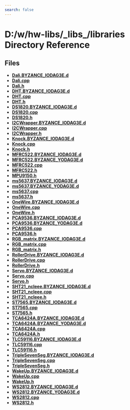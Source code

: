 ```yaml
---
search: false
---
```


# D:/w/hw-libs/\_libs\_/libraries Directory Reference

## Files

* **[Dali.BYZANCE\_IODAG3E.d](_dali_8_b_y_z_a_n_c_e___i_o_d_a_g3_e_8d.md)**
* **[Dali.cpp](_dali_8cpp.md)**
* **[Dali.h](_dali_8h.md)**
* **[DHT.BYZANCE\_IODAG3E.d](_d_h_t_8_b_y_z_a_n_c_e___i_o_d_a_g3_e_8d.md)**
* **[DHT.cpp](_d_h_t_8cpp.md)**
* **[DHT.h](_d_h_t_8h.md)**
* **[DS1820.BYZANCE\_IODAG3E.d](_d_s1820_8_b_y_z_a_n_c_e___i_o_d_a_g3_e_8d.md)**
* **[DS1820.cpp](_d_s1820_8cpp.md)**
* **[DS1820.h](_d_s1820_8h.md)**
* **[I2CWrapper.BYZANCE\_IODAG3E.d](_i2_c_wrapper_8_b_y_z_a_n_c_e___i_o_d_a_g3_e_8d.md)**
* **[I2CWrapper.cpp](_i2_c_wrapper_8cpp.md)**
* **[I2CWrapper.h](_i2_c_wrapper_8h.md)**
* **[Knock.BYZANCE\_IODAG3E.d](_knock_8_b_y_z_a_n_c_e___i_o_d_a_g3_e_8d.md)**
* **[Knock.cpp](_knock_8cpp.md)**
* **[Knock.h](_knock_8h.md)**
* **[MFRC522.BYZANCE\_IODAG3E.d](_m_f_r_c522_8_b_y_z_a_n_c_e___i_o_d_a_g3_e_8d.md)**
* **[MFRC522.BYZANCE\_YODAG3E.d](_m_f_r_c522_8_b_y_z_a_n_c_e___y_o_d_a_g3_e_8d.md)**
* **[MFRC522.cpp](_m_f_r_c522_8cpp.md)**
* **[MFRC522.h](_m_f_r_c522_8h.md)**
* **[MPU9150.h](_m_p_u9150_8h.md)**
* **[ms5637.BYZANCE\_IODAG3E.d](ms5637_8_b_y_z_a_n_c_e___i_o_d_a_g3_e_8d.md)**
* **[ms5637.BYZANCE\_YODAG3E.d](ms5637_8_b_y_z_a_n_c_e___y_o_d_a_g3_e_8d.md)**
* **[ms5637.cpp](ms5637_8cpp.md)**
* **[ms5637.h](ms5637_8h.md)**
* **[OneWire.BYZANCE\_IODAG3E.d](_one_wire_8_b_y_z_a_n_c_e___i_o_d_a_g3_e_8d.md)**
* **[OneWire.cpp](_one_wire_8cpp.md)**
* **[OneWire.h](_one_wire_8h.md)**
* **[PCA9536.BYZANCE\_IODAG3E.d](_p_c_a9536_8_b_y_z_a_n_c_e___i_o_d_a_g3_e_8d.md)**
* **[PCA9536.BYZANCE\_YODAG3E.d](_p_c_a9536_8_b_y_z_a_n_c_e___y_o_d_a_g3_e_8d.md)**
* **[PCA9536.cpp](_p_c_a9536_8cpp.md)**
* **[PCA9536.h](_p_c_a9536_8h.md)**
* **[RGB\_matrix.BYZANCE\_IODAG3E.d](_r_g_b__matrix_8_b_y_z_a_n_c_e___i_o_d_a_g3_e_8d.md)**
* **[RGB\_matrix.cpp](_r_g_b__matrix_8cpp.md)**
* **[RGB\_matrix.h](_r_g_b__matrix_8h.md)**
* **[RollerDrive.BYZANCE\_IODAG3E.d](_roller_drive_8_b_y_z_a_n_c_e___i_o_d_a_g3_e_8d.md)**
* **[RollerDrive.cpp](_roller_drive_8cpp.md)**
* **[RollerDrive.h](_roller_drive_8h.md)**
* **[Servo.BYZANCE\_IODAG3E.d](_servo_8_b_y_z_a_n_c_e___i_o_d_a_g3_e_8d.md)**
* **[Servo.cpp](_servo_8cpp.md)**
* **[Servo.h](_servo_8h.md)**
* **[SHT21\_ncleee.BYZANCE\_IODAG3E.d](_s_h_t21__ncleee_8_b_y_z_a_n_c_e___i_o_d_a_g3_e_8d.md)**
* **[SHT21\_ncleee.cpp](_s_h_t21__ncleee_8cpp.md)**
* **[SHT21\_ncleee.h](_s_h_t21__ncleee_8h.md)**
* **[ST7565.BYZANCE\_IODAG3E.d](_s_t7565_8_b_y_z_a_n_c_e___i_o_d_a_g3_e_8d.md)**
* **[ST7565.cpp](_s_t7565_8cpp.md)**
* **[ST7565.h](_s_t7565_8h.md)**
* **[TCA6424A.BYZANCE\_IODAG3E.d](_t_c_a6424_a_8_b_y_z_a_n_c_e___i_o_d_a_g3_e_8d.md)**
* **[TCA6424A.BYZANCE\_YODAG3E.d](_t_c_a6424_a_8_b_y_z_a_n_c_e___y_o_d_a_g3_e_8d.md)**
* **[TCA6424A.cpp](_t_c_a6424_a_8cpp.md)**
* **[TCA6424A.h](_t_c_a6424_a_8h.md)**
* **[TLC59116.BYZANCE\_IODAG3E.d](_t_l_c59116_8_b_y_z_a_n_c_e___i_o_d_a_g3_e_8d.md)**
* **[TLC59116.cpp](_t_l_c59116_8cpp.md)**
* **[TLC59116.h](_t_l_c59116_8h.md)**
* **[TripleSevenSeg.BYZANCE\_IODAG3E.d](_triple_seven_seg_8_b_y_z_a_n_c_e___i_o_d_a_g3_e_8d.md)**
* **[TripleSevenSeg.cpp](_triple_seven_seg_8cpp.md)**
* **[TripleSevenSeg.h](_triple_seven_seg_8h.md)**
* **[WakeUp.BYZANCE\_IODAG3E.d](_wake_up_8_b_y_z_a_n_c_e___i_o_d_a_g3_e_8d.md)**
* **[WakeUp.cpp](_wake_up_8cpp.md)**
* **[WakeUp.h](_wake_up_8h.md)**
* **[WS2812.BYZANCE\_IODAG3E.d](_w_s2812_8_b_y_z_a_n_c_e___i_o_d_a_g3_e_8d.md)**
* **[WS2812.BYZANCE\_YODAG3E.d](_w_s2812_8_b_y_z_a_n_c_e___y_o_d_a_g3_e_8d.md)**
* **[WS2812.cpp](_w_s2812_8cpp.md)**
* **[WS2812.h](_w_s2812_8h.md)**
